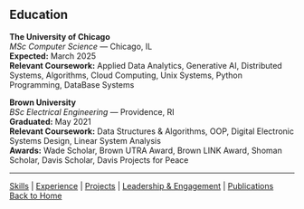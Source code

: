## Education

**The University of Chicago**  
*MSc Computer Science* — Chicago, IL  
**Expected:** March 2025  
**Relevant Coursework:** Applied Data Analytics,  Generative AI, Distributed Systems, Algorithms, Cloud Computing, Unix Systems, Python Programming, DataBase Systems

**Brown University**  
*BSc Electrical Engineering* — Providence, RI  
**Graduated:** May 2021  
**Relevant Coursework:** Data Structures & Algorithms, OOP, Digital Electronic Systems Design, Linear System Analysis  
**Awards:** Wade Scholar, Brown UTRA Award, Brown LINK Award, Shoman Scholar, Davis Scholar, Davis Projects for Peace


---
[Skills](skills.md) | [Experience](experience.md) | [Projects](projects.md) | [Leadership & Engagement](leadership.md) | [Publications](publications.md) 
<br>
[Back to Home](#bruno-felalaga)
